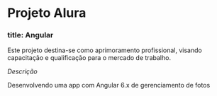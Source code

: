 <h1>Projeto Alura</h1>
<h3>title: Angular</h3>
<section>
    <p>
        Este projeto destina-se como aprimoramento profissional, visando capacitação e qualificação para o mercado de trabalho.
    </p>
</section>
<section>
    <em>Descrição</em>
    <p>
        Desenvolvendo uma app com Angular 6.x de gerenciamento de fotos 
    </p>
</section>